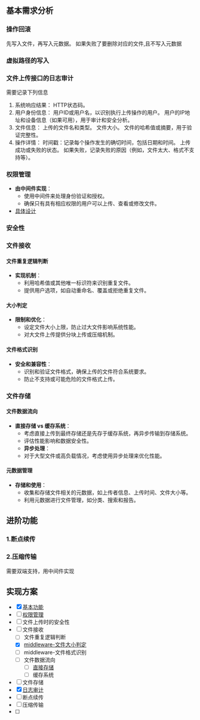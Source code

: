 ## 基本需求分析
### 操作回滚
先写入文件，再写入元数据。
如果失败了要删除对应的文件,且不写入元数据

### 虚拟路径的写入

### 文件上传接口的日志审计

需要记录下列信息

1. 系统响应结果：
   HTTP状态码。
2. 用户身份信息：
   用户ID或用户名，以识别执行上传操作的用户。
   用户的IP地址和设备信息（如果可用），用于审计和安全分析。
3. 文件信息：
   上传的文件名和类型。
   文件大小。
   文件的哈希值或摘要，用于验证完整性。
4. 操作详情：
   时间戳：记录每个操作发生的确切时间，包括日期和时间。
   上传成功或失败的状态。
   如果失败，记录失败的原因（例如，文件太大、格式不支持等）。

### 权限管理

- **由中间件实现**：
    - 使用中间件来处理身份验证和授权。
    - 确保只有具有相应权限的用户可以上传、查看或修改文件。
- [具体设计](../token/design.md)

### 安全性

### 文件接收

#### 文件重复逻辑判断

- **实现机制**：
    - 利用哈希值或其他唯一标识符来识别重复文件。
    - 提供用户选项，如自动重命名、覆盖或拒绝重复文件。

#### 大小判定

- **限制和优化**：
    - 设定文件大小上限，防止过大文件影响系统性能。
    - 对大文件上传提供分块上传或压缩机制。

#### 文件格式识别

- **安全和兼容性**：
    - 识别和验证文件格式，确保上传的文件符合系统要求。
    - 防止不支持或可能危险的文件格式上传。

### 文件存储

#### 文件数据流向

- **直接存储 vs 缓存系统**：
    - 考虑直接上传到最终存储还是先存于缓存系统，再异步传输到存储系统。
    - 评估性能影响和数据安全性。
    - **异步处理**：
    - 对于大型文件或高负载情况，考虑使用异步处理来优化性能。

#### 元数据管理

- **存储和使用**：
    - 收集和存储文件相关的元数据，如上传者信息、上传时间、文件大小等。
    - 利用元数据进行文件管理，如分类、搜索和报告。

## 进阶功能

### 1.断点续传

### 2.压缩传输

需要双端支持，用中间件实现

## 实现方案

- [x] [基本功能](upload.go)
- [ ] [权限管理](../token)
- [ ] 文件上传时的安全性
- [ ] 文件接收
    - [ ] 文件重复逻辑判断
    - [x] [middleware-文件大小判定](../../../middleware/files/sizeLimit/design.md)
    - [ ] middleware-文件格式识别
    - [ ] 文件数据流向
        - [ ] [直接存储](store_direct.go)
        - [ ] 缓存系统
- [ ] 文件存储
- [x] [日志审计](../auditLogging)
- [ ] 断点续传
- [ ] 压缩传输
- [ ]